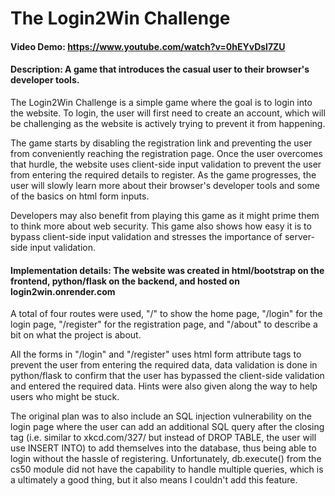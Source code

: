 # The Login2Win Challenge
#### Video Demo:  https://www.youtube.com/watch?v=0hEYvDsl7ZU
#### Description: A game that introduces the casual user to their browser's developer tools.

The Login2Win Challenge is a simple game where the goal is to login into the website. To login, the user will first need to create an account, which will be challenging as the website is actively trying to prevent it from happening. 

The game starts by disabling the registration link and preventing the user from conveniently reaching the registration page. Once the user overcomes that hurdle, the website uses client-side input validation to prevent the user from entering the required details to register. As the game progresses, the user will slowly learn more about their browser's developer tools and some of the basics on html form inputs. 

Developers may also benefit from playing this game as it might prime them to think more about web security. This game also shows how easy it is to bypass client-side input validation and stresses the importance of server-side input validation. 

#### Implementation details: The website was created in html/bootstrap on the frontend, python/flask on the backend, and hosted on login2win.onrender.com

A total of four routes were used, "/" to show the home page, "/login" for the login page, "/register" for the registration page, and "/about" to describe a bit on what the project is about. 

All the forms in "/login" and "/register" uses html form attribute tags to prevent the user from entering the required data, data validation is done in python/flask to confirm that the user has bypassed the client-side validation and entered the required data. Hints were also given along the way to help users who might be stuck.

The original plan was to also include an SQL injection vulnerability on the login page where the user can add an additional SQL query after the closing tag (i.e. similar to xkcd.com/327/ but instead of DROP TABLE, the user will use INSERT INTO) to add themselves into the database, thus being able to login without the hassle of registering. Unfortunately, db.execute() from the cs50 module did not have the capability to handle multiple queries, which is a ultimately a good thing, but it also means I couldn't add this feature.